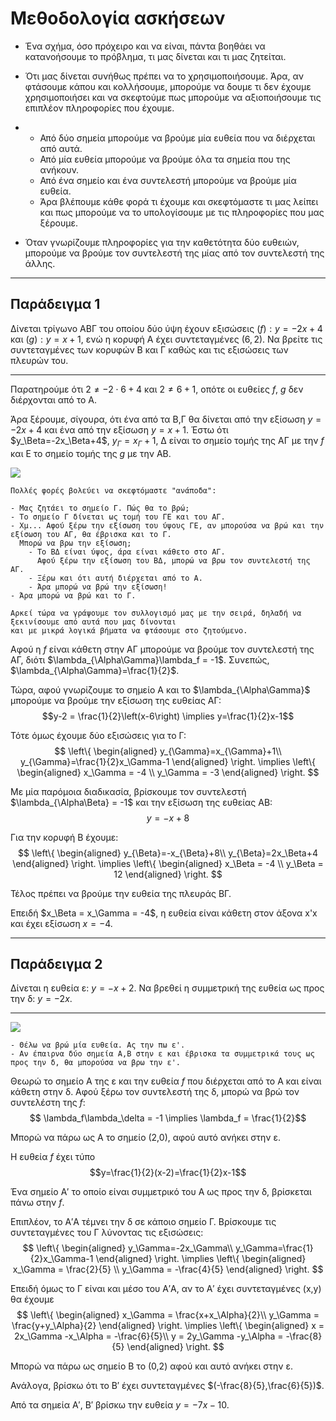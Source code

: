 # Μεθοδολογία ασκήσεων

+ Ένα σχήμα, όσο πρόχειρο και να είναι, πάντα βοηθάει να κατανοήσουμε το πρόβλημα, τι μας δίνεται και τι μας ζητείται.

+ Ότι μας δίνεται συνήθως πρέπει να το χρησιμοποιήσουμε. Άρα, αν φτάσουμε κάπου και κολλήσουμε, μπορούμε να δουμε τι δεν έχουμε χρησιμοποιήσει και να σκεφτούμε πως μπορούμε να αξιοποιήσουμε τις επιπλέον πληροφορίες που έχουμε.

+ - Από δύο σημεία μπορούμε να βρούμε μία ευθεία που να διέρχεται από αυτά.
  - Από μία ευθεία μπορούμε να βρούμε όλα τα σημεία που της ανήκουν.
  - Από ένα σημείο και ένα συντελεστή μπορούμε να βρούμε μία ευθεία.
  - Άρα βλέπουμε κάθε φορά τι έχουμε και σκεφτόμαστε τι μας λείπει και πως μπορούμε να το υπολογίσουμε με τις πληροφορίες που μας ξέρουμε.

+ Όταν γνωρίζουμε πληροφορίες για την καθετότητα δύο ευθειών, μπορούμε να βρούμε τον συντελεστή της μίας από τον συντελεστή της άλλης.

---

## Παράδειγμα 1

Δίνεται τρίγωνο ΑΒΓ του οποίου δύο ύψη έχουν εξισώσεις $(f): y=-2x+4$ και $(g): y=x+1$, ενώ η κορυφή Α έχει συντεταγμένες $(6,2)$.
Να βρείτε τις συντεταγμένες των κορυφών Β και Γ καθώς και τις εξισώσεις των πλευρών του.

---

Παρατηρούμε ότι $2\neq-2\cdot6+4$ και $2\neq 6+1$, οπότε οι ευθείες $f$, $g$ δεν διέρχονται από το Α.

Άρα ξέρουμε, σίγουρα, ότι ένα από τα B,Γ θα δίνεται από την εξίσωση $y=-2x+4$ και ένα από την εξίσωση $y=x+1$. Έστω ότι $y_\Beta=-2x_\Beta+4$, $y_{\Gamma}=x_{\Gamma}+1$, Δ είναι το σημείο τομής της ΑΓ με την $f$ και E το σημείο τομής της $g$ με την ΑΒ.

![](notes1_example1.png)

```
Πολλές φορές βολεύει να σκεφτόμαστε "ανάποδα":

- Μας ζητάει το σημείο Γ. Πώς θα το βρώ;
- Το σημείο Γ δίνεται ως τομή του ΓΕ και του ΑΓ.
- Χμ... Αφού ξέρω την εξίσωση του ύψους ΓΕ, αν μπορούσα να βρώ και την εξίσωση του ΑΓ, θα έβρισκα και το Γ. 
  Μπορώ να βρω την εξίσωση;
    - Το ΒΔ είναι ύψος, άρα είναι κάθετο στο ΑΓ. 
      Αφού ξέρω την εξίσωση του ΒΔ, μπορώ να βρω τον συντελεστή της ΑΓ.
    - Ξέρω και ότι αυτή διέρχεται από το Α.
    - Άρα μπορώ να βρώ την εξίσωση!
- Άρα μπορώ να βρώ και το Γ.

Αρκεί τώρα να γράψουμε τον συλλογισμό μας με την σειρά, δηλαδή να ξεκινίσουμε από αυτά που μας δίνονται
και με μικρά λογικά βήματα να φτάσουμε στο ζητούμενο.
```



Αφού η $f$ είναι κάθετη στην ΑΓ μπορούμε να βρούμε τον συντελεστή της ΑΓ, διότι $\lambda_{\Alpha\Gamma}\lambda_f = -1$. Συνεπώς, $\lambda_{\Alpha\Gamma}=\frac{1}{2}$.

Τώρα, αφού γνωρίζουμε το σημείο A και το $\lambda_{\Alpha\Gamma}$ μπορούμε να βρούμε την εξίσωση της ευθείας ΑΓ: $$y-2 = \frac{1}{2}\left(x-6\right) \implies y=\frac{1}{2}x-1$$

Τότε όμως έχουμε δύο εξισώσεις για το Γ:
$$
\left\{
  \begin{aligned}
    y_{\Gamma}=x_{\Gamma}+1\\
    y_{\Gamma}=\frac{1}{2}x_\Gamma-1
  \end{aligned}
\right.
\implies
\left\{
  \begin{aligned}
    x_\Gamma = -4 \\
    y_\Gamma = -3
  \end{aligned}
\right.
$$

Με μία παρόμοια διαδικασία, βρίσκουμε τον συντελεστή $\lambda_{\Alpha\Beta} = -1$ και την εξίσωση της ευθείας ΑΒ:
$$y= -x + 8$$

Για την κορυφή B έχουμε:
$$
\left\{
  \begin{aligned}
    y_{\Beta}=-x_{\Beta}+8\\
    y_{\Beta}=2x_\Beta+4
  \end{aligned}
\right.
\implies
\left\{
  \begin{aligned}
    x_\Beta = -4 \\
    y_\Beta = 12
  \end{aligned}
\right.
$$

Τέλος πρέπει να βρούμε την ευθεία της πλευράς ΒΓ.

Επειδή $x_\Beta = x_\Gamma = -4$, η ευθεία είναι κάθετη στον άξονα x'x και έχει εξίσωση $x=-4$.

---

## Παράδειγμα 2

Δίνεται η ευθεία ε: $y=-x+2$. Να βρεθεί η συμμετρική της ευθεία ως προς την δ: $y=-2x$.

---

![](notes1_example2.png)

```
- Θέλω να βρώ μία ευθεία. Ας την πω ε'.
- Αν έπαιρνα δύο σημεία Α,Β στην ε και έβρισκα τα συμμετρικά τους ως προς την δ, θα μπορούσα να βρω την ε'.
```

Θεωρώ το σημείο Α της ε και την ευθεία $f$ που διέρχεται από το A και είναι κάθετη στην δ. Αφού ξέρω τον συντελεστή της δ, μπορώ να βρώ τον συντελέστη της $f$:
$$ \lambda_f\lambda_\delta = -1 \implies \lambda_f = \frac{1}{2}$$

Μπορώ να πάρω ως A το σημείο (2,0), αφού αυτό ανήκει στην ε.

Η ευθεία $f$ έχει τύπο $$y=\frac{1}{2}(x-2)=\frac{1}{2}x-1$$

Ένα σημείο Α$'$ το οποίο είναι συμμετρικό του Α ως προς την δ,  βρίσκεται πάνω στην $f$. 

Επιπλέον, το Α$'$Α τέμνει την δ σε κάποιο σημείο Γ. Βρίσκουμε τις συντεταγμένες του Γ λύνοντας τις εξισώσεις:
$$
\left\{
  \begin{aligned}
    y_\Gamma=-2x_\Gamma\\
    y_\Gamma=\frac{1}{2}x_\Gamma-1
  \end{aligned}
\right.
\implies
\left\{
  \begin{aligned}
    x_\Gamma = \frac{2}{5} \\
    y_\Gamma = -\frac{4}{5}
  \end{aligned}
\right.
$$

Επειδή όμως το Γ είναι και μέσο του Α$'$Α, αν το Α$'$ έχει συντεταγμένες (x,y) θα έχουμε 
$$
\left\{
  \begin{aligned}
    x_\Gamma = \frac{x+x_\Alpha}{2}\\
    y_\Gamma = \frac{y+y_\Alpha}{2}
  \end{aligned}
\right.
\implies
\left\{
  \begin{aligned}
    x = 2x_\Gamma -x_\Alpha = -\frac{6}{5}\\
    y = 2y_\Gamma -y_\Alpha = -\frac{8}{5}
  \end{aligned}
\right.
$$


Μπορώ να πάρω ως σημείο Β το (0,2) αφού και αυτό ανήκει στην ε.

Ανάλογα, βρίσκω ότι το B$'$ έχει συντεταγμένες $(-\frac{8}{5},\frac{6}{5})$.

Από τα σημεία Α$'$, Β$'$ βρίσκω την ευθεία $y=-7x -10$.

